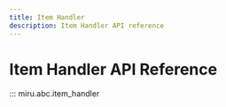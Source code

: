 ```yaml
---
title: Item Handler
description: Item Handler API reference
---
```


# Item Handler API Reference

::: miru.abc.item_handler

